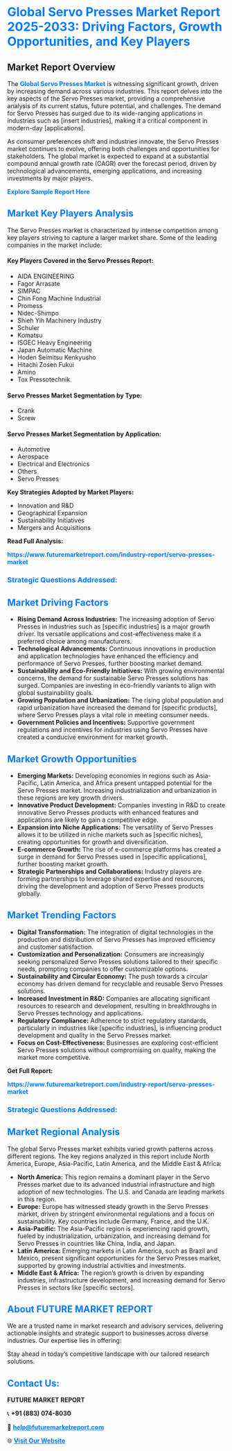 <h1 style="color: #007BFF;">Global Servo Presses Market Report 2025-2033: Driving Factors, Growth Opportunities, and Key Players</h1>

<section id="overview">
<h2>Market Report Overview</h2>
<p>The <a href="https://www.futuremarketreport.com/industry-report/servo-presses-market" style="color: #007BFF; text-decoration: none;"><strong>Global Servo Presses Market</strong></a> is witnessing significant growth, driven by increasing demand across various industries. This report delves into the key aspects of the Servo Presses market, providing a comprehensive analysis of its current status, future potential, and challenges. The demand for Servo Presses has surged due to its wide-ranging applications in industries such as [insert industries], making it a critical component in modern-day [applications].</p>
<p>As consumer preferences shift and industries innovate, the Servo Presses market continues to evolve, offering both challenges and opportunities for stakeholders. The global market is expected to expand at a substantial compound annual growth rate (CAGR) over the forecast period, driven by technological advancements, emerging applications, and increasing investments by major players.</p>
</section>

<section id="overview">
<p><a href="https://www.futuremarketreport.com/request-sample/reportId=111372" style="color: #007BFF; text-decoration: none;"><strong>Explore Sample Report Here</strong></a></p>
</section>

<section id="key-players">
<h2 style="color: #007BFF;">Market Key Players Analysis</h2>
<p>The Servo Presses market is characterized by intense competition among key players striving to capture a larger market share. Some of the leading companies in the market include:</p>
<h4>Key Players Covered in the Servo Presses Report:</h4>
<ul><li>AIDA ENGINEERING</li><li>Fagor Arrasate</li><li>SIMPAC</li><li>Chin Fong Machine Industrial</li><li>Promess</li><li>Nidec-Shimpo</li><li>Shieh Yih Machinery Industry</li><li>Schuler</li><li>Komatsu</li><li>ISGEC Heavy Engineering</li><li>Japan Automatic Machine</li><li>Hoden Seimitsu Kenkyusho</li><li>Hitachi Zosen Fukui</li><li>Amino</li><li>Tox Pressotechnik</li></ul>
<h4>Servo Presses Market Segmentation by Type:</h4>
<ul><li>Crank</li><li>Screw</li></ul>

<h4>Servo Presses Market Segmentation by Application:</h4>
<ul><li>Automotive</li><li>Aerospace</li><li>Electrical and Electronics</li><li>Others</li><li>Servo Presses</li></ul>
<p><strong>Key Strategies Adopted by Market Players:</strong></p>
<ul>
<li>Innovation and R&D</li>
<li>Geographical Expansion</li>
<li>Sustainability Initiatives</li>
<li>Mergers and Acquisitions</li>
</ul>
</section>

<section>
<p><strong>Read Full Analysis: </strong></p><a href="https://www.futuremarketreport.com/industry-report/servo-presses-market" style="color: #007BFF; text-decoration: none;"><strong>https://www.futuremarketreport.com/industry-report/servo-presses-market</strong></a>
<h3 style="color: #007BFF;">Strategic Questions Addressed:</h3>
</section>

<section id="driving-factors">
<h2 style="color: #007BFF;">Market Driving Factors</h2>
<ul>
<li><strong>Rising Demand Across Industries:</strong> The increasing adoption of Servo Presses in industries such as [specific industries] is a major growth driver. Its versatile applications and cost-effectiveness make it a preferred choice among manufacturers.</li>
<li><strong>Technological Advancements:</strong> Continuous innovations in production and application technologies have enhanced the efficiency and performance of Servo Presses, further boosting market demand.</li>
<li><strong>Sustainability and Eco-Friendly Initiatives:</strong> With growing environmental concerns, the demand for sustainable Servo Presses solutions has surged. Companies are investing in eco-friendly variants to align with global sustainability goals.</li>
<li><strong>Growing Population and Urbanization:</strong> The rising global population and rapid urbanization have increased the demand for [specific products], where Servo Presses plays a vital role in meeting consumer needs.</li>
<li><strong>Government Policies and Incentives:</strong> Supportive government regulations and incentives for industries using Servo Presses have created a conducive environment for market growth.</li>
</ul>
</section>

<section id="growth-opportunities">
<h2 style="color: #007BFF;">Market Growth Opportunities</h2>
<ul>
<li><strong>Emerging Markets:</strong> Developing economies in regions such as Asia-Pacific, Latin America, and Africa present untapped potential for the Servo Presses market. Increasing industrialization and urbanization in these regions are key growth drivers.</li>
<li><strong>Innovative Product Development:</strong> Companies investing in R&D to create innovative Servo Presses products with enhanced features and applications are likely to gain a competitive edge.</li>
<li><strong>Expansion into Niche Applications:</strong> The versatility of Servo Presses allows it to be utilized in niche markets such as [specific niches], creating opportunities for growth and diversification.</li>
<li><strong>E-commerce Growth:</strong> The rise of e-commerce platforms has created a surge in demand for Servo Presses used in [specific applications], further boosting market growth.</li>
<li><strong>Strategic Partnerships and Collaborations:</strong> Industry players are forming partnerships to leverage shared expertise and resources, driving the development and adoption of Servo Presses products globally.</li>
</ul>
</section>

<section id="trending-factors">
<h2 style="color: #007BFF;">Market Trending Factors</h2>
<ul>
<li><strong>Digital Transformation:</strong> The integration of digital technologies in the production and distribution of Servo Presses has improved efficiency and customer satisfaction.</li>
<li><strong>Customization and Personalization:</strong> Consumers are increasingly seeking personalized Servo Presses solutions tailored to their specific needs, prompting companies to offer customizable options.</li>
<li><strong>Sustainability and Circular Economy:</strong> The push towards a circular economy has driven demand for recyclable and reusable Servo Presses solutions.</li>
<li><strong>Increased Investment in R&D:</strong> Companies are allocating significant resources to research and development, resulting in breakthroughs in Servo Presses technology and applications.</li>
<li><strong>Regulatory Compliance:</strong> Adherence to strict regulatory standards, particularly in industries like [specific industries], is influencing product development and quality in the Servo Presses market.</li>
<li><strong>Focus on Cost-Effectiveness:</strong> Businesses are exploring cost-efficient Servo Presses solutions without compromising on quality, making the market more competitive.</li>
</ul>
</section>

<section>
<p><strong>Get Full Report: </strong></p><a href="https://www.futuremarketreport.com/industry-report/servo-presses-market" style="color: #007BFF; text-decoration: none;"><strong>https://www.futuremarketreport.com/industry-report/servo-presses-market</strong></a>
<h3 style="color: #007BFF;">Strategic Questions Addressed:</h3>
</section>


<section id="regional-analysis">
<h2 style="color: #007BFF;">Market Regional Analysis</h2>
<p>The global Servo Presses market exhibits varied growth patterns across different regions. The key regions analyzed in this report include North America, Europe, Asia-Pacific, Latin America, and the Middle East & Africa:</p>
<ul>
<li><strong>North America:</strong> This region remains a dominant player in the Servo Presses market due to its advanced industrial infrastructure and high adoption of new technologies. The U.S. and Canada are leading markets in this region.</li>
<li><strong>Europe:</strong> Europe has witnessed steady growth in the Servo Presses market, driven by stringent environmental regulations and a focus on sustainability. Key countries include Germany, France, and the U.K.</li>
<li><strong>Asia-Pacific:</strong> The Asia-Pacific region is experiencing rapid growth, fueled by industrialization, urbanization, and increasing demand for Servo Presses in countries like China, India, and Japan.</li>
<li><strong>Latin America:</strong> Emerging markets in Latin America, such as Brazil and Mexico, present significant opportunities for the Servo Presses market, supported by growing industrial activities and investments.</li>
<li><strong>Middle East & Africa:</strong> The region’s growth is driven by expanding industries, infrastructure development, and increasing demand for Servo Presses in sectors like [specific sectors].</li>
</ul>
</section>

<footer>
<h2 style="color: #007BFF;">About FUTURE MARKET REPORT</h2>
<p>We are a trusted name in market research and advisory services, delivering actionable insights and strategic support to businesses across diverse industries. Our expertise lies in offering:</p>

<p>Stay ahead in today’s competitive landscape with our tailored research solutions.</p>

<h2 style="color: #007BFF;">Contact Us:</h2>
<p><strong>FUTURE MARKET REPORT</strong></p>
<p>📞 <strong>+91 (883) 074-8030</strong></p>
<p>📧 <strong><a href="mailto:help@futuremarketreport.com" style="color: #007BFF;">help@futuremarketreport.com</a></strong></p>
<p>🌐 <strong><a href="https://www.futuremarketreport.com/" style="color: #007BFF;">Visit Our Website</a></strong></p>
</footer>